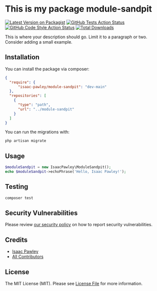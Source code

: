 
# This is my package module-sandpit

[![Latest Version on Packagist](https://img.shields.io/packagist/v/isaac-pawley/module-sandpit.svg?style=flat-square)](https://packagist.org/packages/isaac-pawley/module-sandpit)
[![GitHub Tests Action Status](https://img.shields.io/github/workflow/status/isaac-pawley/module-sandpit/run-tests?label=tests)](https://github.com/isaac-pawley/module-sandpit/actions?query=workflow%3Arun-tests+branch%3Amain)
[![GitHub Code Style Action Status](https://img.shields.io/github/workflow/status/isaac-pawley/module-sandpit/Fix%20PHP%20code%20style%20issues?label=code%20style)](https://github.com/isaac-pawley/module-sandpit/actions?query=workflow%3A"Fix+PHP+code+style+issues"+branch%3Amain)
[![Total Downloads](https://img.shields.io/packagist/dt/isaac-pawley/module-sandpit.svg?style=flat-square)](https://packagist.org/packages/isaac-pawley/module-sandpit)

This is where your description should go. Limit it to a paragraph or two. Consider adding a small example.

## Installation

You can install the package via composer:

```json
{
  "require": {
      "isaac-pawley/module-sandpit": "dev-main"
  },
  "repositories": [
    {
      "type": "path",
      "url": "../module-sandpit"
    }
  ]
}
```

You can run the migrations with:

```bash
php artisan migrate
```

## Usage

```php
$moduleSandpit = new IsaacPawley\ModuleSandpit();
echo $moduleSandpit->echoPhrase('Hello, Isaac Pawley!');
```

## Testing

```bash
composer test
```

## Security Vulnerabilities

Please review [our security policy](../../security/policy) on how to report security vulnerabilities.

## Credits

- [Isaac Pawley](https://github.com/isaac-pawley)
- [All Contributors](../../contributors)

## License

The MIT License (MIT). Please see [License File](LICENSE.md) for more information.

